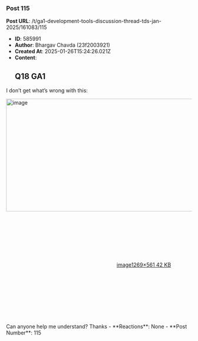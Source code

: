 ### Post 115
**Post URL**: /t/ga1-development-tools-discussion-thread-tds-jan-2025/161083/115
- **ID**: 585991
- **Author**: Bhargav Chavda (23f2003921)
- **Created At**: 2025-01-26T15:24:26.021Z
- **Content**:  
  <h2><a name="p-585991-q18-ga1-1" class="anchor" href="#p-585991-q18-ga1-1"></a>Q18 GA1</h2>
I don’t get what’s wrong with this:<br>
<div class="lightbox-wrapper"><a class="lightbox" href="https://europe1.discourse-cdn.com/flex013/uploads/iitm/original/3X/6/2/62881746149d177049834111811ad5e0e0c1ffae.png" data-download-href="/uploads/short-url/e3EmF8yyEw2PO92Z0u3HmvrrcHs.png?dl=1" title="image" rel="noopener nofollow ugc"><img src="https://europe1.discourse-cdn.com/flex013/uploads/iitm/optimized/3X/6/2/62881746149d177049834111811ad5e0e0c1ffae_2_690x305.png" alt="image" data-base62-sha1="e3EmF8yyEw2PO92Z0u3HmvrrcHs" width="690" height="305" srcset="https://europe1.discourse-cdn.com/flex013/uploads/iitm/optimized/3X/6/2/62881746149d177049834111811ad5e0e0c1ffae_2_690x305.png, https://europe1.discourse-cdn.com/flex013/uploads/iitm/optimized/3X/6/2/62881746149d177049834111811ad5e0e0c1ffae_2_1035x457.png 1.5x, https://europe1.discourse-cdn.com/flex013/uploads/iitm/original/3X/6/2/62881746149d177049834111811ad5e0e0c1ffae.png 2x" data-dominant-color="0E1010"><div class="meta"><svg class="fa d-icon d-icon-far-image svg-icon" aria-hidden="true"><use href="#far-image"></use></svg><span class="filename">image</span><span class="informations">1269×561 42 KB</span><svg class="fa d-icon d-icon-discourse-expand svg-icon" aria-hidden="true"><use href="#discourse-expand"></use></svg></div></a></div>
Can anyone help me understand? Thanks
- **Reactions**: None
- **Post Number**: 115

